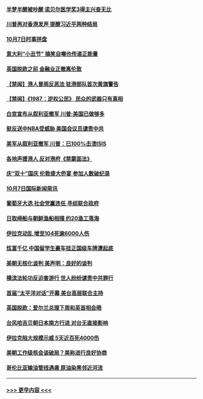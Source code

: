 #### [半梦半醒被吵醒 诺贝尔医学奖3得主兴奋无比](../pages/prog202/a102681296.md?t=10080301) 
#### [川普再对香港发声 提醒习近平两种结局](../pages/prog202/a102681295.md?t=10080301) 
#### [10月7日时事拼盘](../pages/prog202/a102681197.md?t=10080301) 
#### [意大利“小丑节” 搞笑自嘲也传递正能量](../pages/prog202/a102681137.md?t=10080301) 
#### [英国脱欧之前 金融业正撤离伦敦](../pages/prog202/a102681141.md?t=10080301) 
#### [【禁闻】港人冒雨反恶法 驻港部队首次黄旗警告](../pages/prog202/a102681103.md?t=10080301) 
#### [【禁闻】《1987：逆权公民》 民众的武器只有真相](../pages/prog202/a102681110.md?t=10080301) 
#### [白宫宣布从叙利亚撤军 川普:美国已做够多](../pages/prog202/a102681063.md?t=10080301) 
#### [挺反送中NBA受威胁 美国会议员谴责中共](../pages/prog202/a102680967.md?t=10080301) 
#### [美军从叙利亚撤军 川普：已100%击溃ISIS](../pages/prog202/a102680969.md?t=10080301) 
#### [各地声援港人 反对港府《禁蒙面法》](../pages/prog202/a102680948.md?t=10080301) 
#### [庆“双十”国庆 伦敦盛大侨宴 参加人数破纪录](../pages/prog202/a102680896.md?t=10080301) 
#### [10月7日国际新闻简讯](../pages/prog202/a102680682.md?t=10080301) 
#### [葡萄牙大选 社会党赢连任 寻组联合政府](../pages/prog202/a102680602.md?t=10080301) 
#### [日取缔船与朝鲜渔船相撞 约20渔工落海](../pages/prog202/a102680569.md?t=10080301) 
#### [伊拉克动乱 增至104死逾6000人伤](../pages/prog202/a102680557.md?t=10080301) 
#### [炫富千亿 中国留学生豪车挂正国级车牌遭起底](../pages/prog202/a102680508.md?t=10080301) 
#### [美朝无核化谈判 美声明：良好的谈判](../pages/prog202/a102680393.md?t=10080301) 
#### [横滨法轮功反迫害游行 世人纷纷谴责中共罪行](../pages/prog202/a102680371.md?t=10080301) 
#### [首届“太平洋对话”开幕 美台高层联合主持](../pages/prog202/a102680367.md?t=10080301) 
#### [英国脱欧：爱尔兰总理下周和英首相会晤](../pages/prog202/a102680296.md?t=10080301) 
#### [台风哈吉贝朝日本南方行进 对台无直接影响](../pages/prog202/a102680205.md?t=10080301) 
#### [伊拉克陷大规模示威 5天近百死4000伤](../pages/prog202/a102680182.md?t=10080301) 
#### [美朝工作级核会谈破局？美称进行良好协商](../pages/prog202/a102680165.md?t=10080301) 
#### [哥伦比亚输油管线遇袭 原油染黑邻近河流](../pages/prog202/a102680148.md?t=10080301) 

----
#### [ >>> 更早内容 <<< ](../indexes/prog202-earlier.md)
